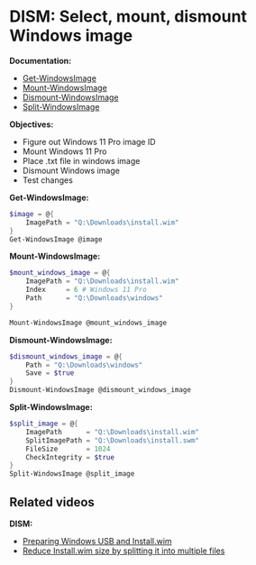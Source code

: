 # DISM: Select, mount, dismount Windows image

<b>Documentation:</b>

* [Get-WindowsImage](https://learn.microsoft.com/en-us/powershell/module/dism/get-windowsimage?view=windowsserver2025-ps)
* [Mount-WindowsImage](https://learn.microsoft.com/en-us/powershell/module/dism/mount-windowsimage?view=windowsserver2025-ps)
* [Dismount-WindowsImage](https://learn.microsoft.com/en-us/powershell/module/dism/dismount-windowsimage?view=windowsserver2025-ps)
* [Split-WindowsImage](https://learn.microsoft.com/en-us/powershell/module/dism/split-windowsimage?view=windowsserver2025-ps)

<b>Objectives:</b>

* Figure out Windows 11 Pro image ID
* Mount Windows 11 Pro
* Place .txt file in windows image
* Dismount Windows image
* Test changes

<b>Get-WindowsImage:</b>

```powershell
$image = @{
    ImagePath = "Q:\Downloads\install.wim"
}
Get-WindowsImage @image
```

<b>Mount-WindowsImage:</b>

```powershell
$mount_windows_image = @{
    ImagePath = "Q:\Downloads\install.wim"
    Index     = 6 # Windows 11 Pro
    Path      = "Q:\Downloads\windows"
}

Mount-WindowsImage @mount_windows_image
```

<b>Dismount-WindowsImage:</b>

```powershell
$dismount_windows_image = @{
    Path = "Q:\Downloads\windows"
    Save = $true
}
Dismount-WindowsImage @dismount_windows_image
```

<b>Split-WindowsImage:</b>

```powershell
$split_image = @{
    ImagePath      = "Q:\Downloads\install.wim"
    SplitImagePath = "Q:\Downloads\install.swm"
    FileSize       = 1024
    CheckIntegrity = $true
}
Split-WindowsImage @split_image
```

## Related videos

<b>DISM:</b>

* [Preparing Windows USB and Install.wim](https://youtu.be/rdrO4Cqaow4)
* [Reduce Install.wim size by splitting it into multiple files]()